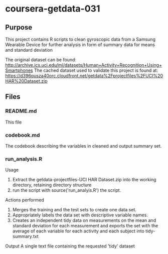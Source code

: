 # coursera-getdata-031

## Purpose

This project contains R scripts to clean gyroscopic data from a Samsung Wearable Device for further analysis in form of
summary data for means and standard deviation

The original dataset can be found: http://archive.ics.uci.edu/ml/datasets/Human+Activity+Recognition+Using+Smartphones
The cached dataset used to validate this project is found at: https://d396qusza40orc.cloudfront.net/getdata%2Fprojectfiles%2FUCI%20HAR%20Dataset.zip


## Files

### README.md
This file

### codebook.md
The codebook describing the variables in cleaned and output summary set.

### run_analysis.R

Usage

  1. Extract the getdata-projectfiles-UCI HAR Dataset.zip into the working directory, retaining directory structure
  2. run the script with source('run_analyis.R') the script.

Actions performed
 1. Merges the training and the test sets to create one data set.
 2. Appropriately labels the data set with descriptive variable names.
 3. Creates an independent tidy data on measurements on the mean and standard deviation for each measurement
    and exports the set with the average of each variable for each activity and each subject into tidy-summary.txt

Output
  A single text file containing the requested 'tidy' dataset
